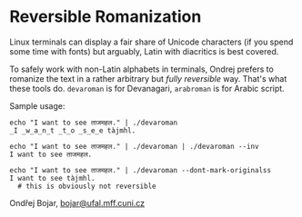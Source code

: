 # Reversible Romanization

Linux terminals can display a fair share of Unicode characters (if you spend some time with fonts) but arguably, Latin with diacritics is best covered.

To safely work with non-Latin alphabets in terminals, Ondrej prefers to romanize the text in a rather arbitrary but _fully reversible_ way. That's what these tools do. ``devaroman`` is for Devanagari, ``arabroman`` is for Arabic script.

Sample usage:

```
echo "I want to see ताजमहल." | ./devaroman
_I _w_a_n_t _t_o _s_e_e tàjmhl.

echo "I want to see ताजमहल." | ./devaroman | ./devaroman --inv 
I want to see ताजमहल.

echo "I want to see ताजमहल." | ./devaroman --dont-mark-originalss
I want to see tàjmhl.
  # this is obviously not reversible
```

Ondřej Bojar, bojar@ufal.mff.cuni.cz
